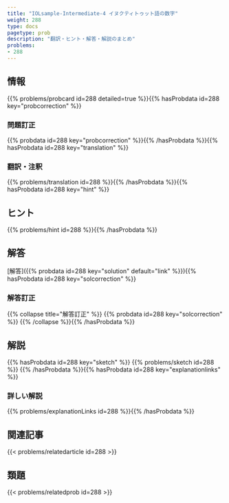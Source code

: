 ```yaml
---
title: "IOLsample-Intermediate-4 イヌクティトゥット語の数字"
weight: 288
type: docs
pagetype: prob
description: "翻訳・ヒント・解答・解説のまとめ"
problems: 
- 288
---
```


## 情報

{{% problems/probcard id=288 detailed=true %}}{{% hasProbdata id=288 key="probcorrection" %}}

### 問題訂正

{{% probdata id=288 key="probcorrection" %}}{{% /hasProbdata %}}{{% hasProbdata id=288 key="translation" %}}

### 翻訳・注釈

{{% problems/translation id=288 %}}{{% /hasProbdata %}}{{% hasProbdata id=288 key="hint" %}}

## ヒント

{{% problems/hint id=288 %}}{{% /hasProbdata %}}

## 解答

[解答]({{% probdata id=288 key="solution" default="link" %}}){{% hasProbdata id=288 key="solcorrection" %}}

### 解答訂正

{{% collapse title="解答訂正" %}}
{{% probdata id=288 key="solcorrection" %}}
{{% /collapse %}}{{% /hasProbdata %}}

## 解説

{{% hasProbdata id=288 key="sketch" %}}
{{% problems/sketch id=288 %}}
{{% /hasProbdata %}}{{% hasProbdata id=288 key="explanationlinks" %}}

### 詳しい解説

{{% problems/explanationLinks id=288 %}}{{% /hasProbdata %}}

## 関連記事

{{< problems/relatedarticle id=288 >}}

## 類題

{{< problems/relatedprob id=288 >}}
